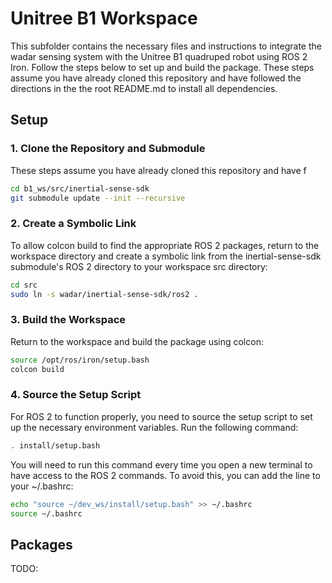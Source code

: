 # Unitree B1 Workspace

This subfolder contains the necessary files and instructions to integrate the wadar sensing system with the Unitree B1 quadruped robot using ROS 2 Iron. Follow the steps below to set up and build the package. These steps assume you have already cloned this repository and have followed the directions in the the root README.md to install all dependencies.

## Setup

### 1. Clone the Repository and Submodule

These steps assume you have already cloned this repository and have f

```bash
cd b1_ws/src/inertial-sense-sdk
git submodule update --init --recursive
```

### 2. Create a Symbolic Link

To allow colcon build to find the appropriate ROS 2 packages, return to the workspace directory and create a symbolic link from the inertial-sense-sdk submodule's ROS 2 directory to your workspace src directory:

```bash
cd src
sudo ln -s wadar/inertial-sense-sdk/ros2 .
```

### 3. Build the Workspace

Return to the workspace and build the package using colcon:
```bash
source /opt/ros/iron/setup.bash
colcon build
```

### 4. Source the Setup Script

For ROS 2 to function properly, you need to source the setup script to set up the necessary environment variables. Run the following command:
```bash
. install/setup.bash
```

You will need to run this command every time you open a new terminal to have access to the ROS 2 commands. To avoid this, you can add the line to your ~/.bashrc:
```bash
echo "source ~/dev_ws/install/setup.bash" >> ~/.bashrc
source ~/.bashrc
```

## Packages

TODO: